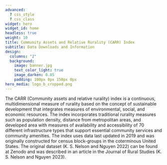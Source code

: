 ```yaml
---
advanced:
  ? css_style
  ? css_class
widget: hero
widget_id: home
headless: true
weight: 10
title: Community Assets and Relative Rurality (CARR) Index
subtitle: Data Downloads and Information
design:
  columns: "2"
  background:
    image: banner.jpg
    text_color_light: true
    image_darken: 0.85
    padding: 100px 0px 150px 0px
hero_media: logo_b_cropped.png
---
```

The CARR (Community assets and relative rurality) index is a continuous, multidimensional
measure of rurality based on the concept of sustainable development that integrates measures
of environmental, social, and economic resources. The index incorporates traditional rurality
measures such as population density, distance from metropolitan areas, and developed
area with measures of availability and accessibility of 70 different infrastructure types that
support essential community services and community amenities. The index uses data last
updated in 2019 and was originally constructed for census block-groups in the coterminous
United States. The original dataset (K. S. Nelson and Nguyen 2022) can be found at Zenodo and
was described in an article in the Journal of Rural Studies (K. S. Nelson and Nguyen 2023).
